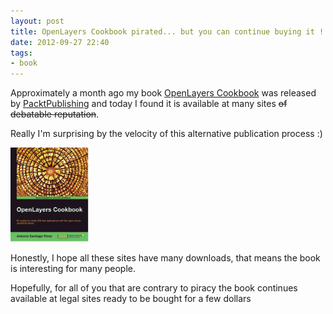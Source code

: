 ```yaml
---
layout: post
title: OpenLayers Cookbook pirated... but you can continue buying it !!!
date: 2012-09-27 22:40
tags:
- book
---
```

Approximately a month ago my book <a title="OpenLayers Cookbook is out !!!" href="//2012/09/02/openlayers-cookbook-is-out">OpenLayers Cookbook</a> was released by <a href="http://www.packtpub.com/openlayers-create-gis-web-applications-cookbook/book">PacktPublishing</a> and today I found it is available at many sites <del>of debatable reputation</del>.

Really I'm surprising by the velocity of this alternative publication process :)

<a href="http://www.packtpub.com/openlayers-create-gis-web-applications-cookbook/book">
<img class="alignleft" src="./images/7843OS_OpenLayer%20Cookbook_cov_0.jpg" alt=""
width="125" height="151" /></a>

<p>Honestly, I hope all these sites have many downloads, that means the book is interesting for many people.</p>
<p>Hopefully, for all of you that are contrary to piracy the book continues available at legal sites ready to be bought for a few dollars</p>
